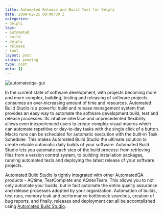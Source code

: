 ```yaml
---
title: Automated Release and Build Tool for Delphi
date: 2009-02-25 00:00:00 Z
categories:
- delphi
tags:
- automated
- build
- delphi
- release
- tool
layout: post
status: pending
type: post
meta: {}
---
```


 ![automatedqa-gui](http://standalonex.com/wp-content/uploads/2009/02/automatedqa-gui-150x150-custom.gif "automatedqa-gui")

In the current state of software development, with projects becoming more and more complex, building, testing and releasing of software projects consumes an ever-increasing amount of time and resources. Automated Build Studio is a powerful build and release management system that provides an easy way to automate the software development build, test and release processes. Its intuitive interface and unprecedented flexibility allows even inexperienced users to create complex visual macros which can automate repetitive or day-to-day tasks with the single click of a button. Macro runs can be scheduled for automatic execution with the built-in Task Scheduler. This makes Automated Build Studio the ultimate solution to create reliable automatic daily builds of your software. Automated Build Studio lets you automate each step of the build process: from retrieving files from a version control system, to building installation packages, running automated tests and deploying the latest release of your software projects.

Automated Build Studio is tightly integrated with other AutomatedQA products - AQtime, TestComplete and AQdevTeam. This allows you to not only automate your builds, but in fact automate the entire quality assurance and release processes adopted by your organization. Automation of builds, test runs, memory leak and performance bottleneck searches, creation of bug reports, and finally, releases and deployment can all be accomplished using [Automated Build Studio](http://www.automatedqa.com/products/abs/index.asp).


